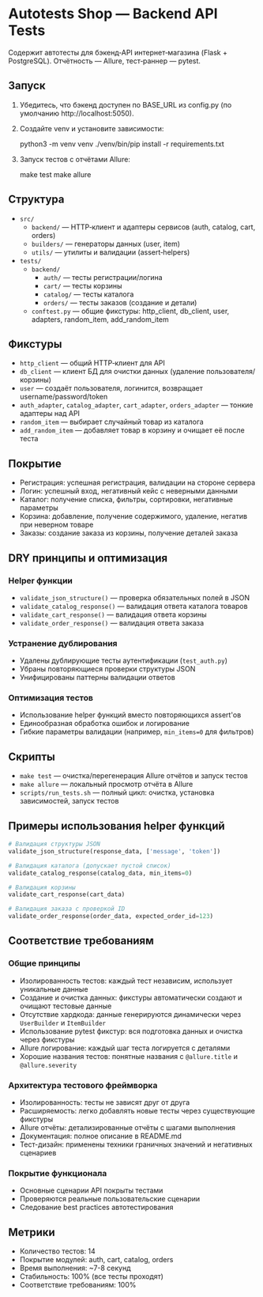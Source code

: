 # Autotests Shop — Backend API Tests

Содержит автотесты для бэкенд‑API интернет‑магазина (Flask + PostgreSQL). Отчётность — Allure, тест‑раннер — pytest.

## Запуск

1) Убедитесь, что бэкенд доступен по BASE_URL из config.py (по умолчанию http://localhost:5050).
2) Создайте venv и установите зависимости:

    python3 -m venv venv
    ./venv/bin/pip install -r requirements.txt

3) Запуск тестов с отчётами Allure:

    make test
    make allure

## Структура

- `src/`
  - `backend/` — HTTP‑клиент и адаптеры сервисов (auth, catalog, cart, orders)
  - `builders/` — генераторы данных (user, item)
  - `utils/` — утилиты и валидации (assert‑helpers)
- `tests/`
  - `backend/`
    - `auth/` — тесты регистрации/логина
    - `cart/` — тесты корзины
    - `catalog/` — тесты каталога
    - `orders/` — тесты заказов (создание и детали)
  - `conftest.py` — общие фикстуры: http_client, db_client, user, adapters, random_item, add_random_item

## Фикстуры

- `http_client` — общий HTTP‑клиент для API
- `db_client` — клиент БД для очистки данных (удаление пользователя/корзины)
- `user` — создаёт пользователя, логинится, возвращает username/password/token
- `auth_adapter`, `catalog_adapter`, `cart_adapter`, `orders_adapter` — тонкие адаптеры над API
- `random_item` — выбирает случайный товар из каталога
- `add_random_item` — добавляет товар в корзину и очищает её после теста

## Покрытие

- Регистрация: успешная регистрация, валидации на стороне сервера
- Логин: успешный вход, негативный кейс с неверными данными
- Каталог: получение списка, фильтры, сортировки, негативные параметры
- Корзина: добавление, получение содержимого, удаление, негатив при неверном товаре
- Заказы: создание заказа из корзины, получение деталей заказа

## DRY принципы и оптимизация

### Helper функции
- `validate_json_structure()` — проверка обязательных полей в JSON
- `validate_catalog_response()` — валидация ответа каталога товаров
- `validate_cart_response()` — валидация ответа корзины
- `validate_order_response()` — валидация ответа заказа

### Устранение дублирования
- Удалены дублирующие тесты аутентификации (`test_auth.py`)
- Убраны повторяющиеся проверки структуры JSON
- Унифицированы паттерны валидации ответов

### Оптимизация тестов
- Использование helper функций вместо повторяющихся assert'ов
- Единообразная обработка ошибок и логирование
- Гибкие параметры валидации (например, `min_items=0` для фильтров)

## Скрипты

- `make test` — очистка/перегенерация Allure отчётов и запуск тестов
- `make allure` — локальный просмотр отчёта в Allure
- `scripts/run_tests.sh` — полный цикл: очистка, установка зависимостей, запуск тестов

## Примеры использования helper функций

```python
# Валидация структуры JSON
validate_json_structure(response_data, ['message', 'token'])

# Валидация каталога (допускает пустой список)
validate_catalog_response(catalog_data, min_items=0)

# Валидация корзины
validate_cart_response(cart_data)

# Валидация заказа с проверкой ID
validate_order_response(order_data, expected_order_id=123)
```

## Соответствие требованиям

### Общие принципы

- Изолированность тестов: каждый тест независим, использует уникальные данные
- Создание и очистка данных: фикстуры автоматически создают и очищают тестовые данные
- Отсутствие хардкода: данные генерируются динамически через `UserBuilder` и `ItemBuilder`
- Использование pytest фикстур: вся подготовка данных и очистка через фикстуры
- Allure логирование: каждый шаг теста логируется с деталями
- Хорошие названия тестов: понятные названия с `@allure.title` и `@allure.severity`

### Архитектура тестового фреймворка

- Изолированность: тесты не зависят друг от друга
- Расширяемость: легко добавлять новые тесты через существующие фикстуры
- Allure отчёты: детализированные отчёты с шагами выполнения
- Документация: полное описание в README.md
- Тест-дизайн: применены техники граничных значений и негативных сценариев

### Покрытие функционала

- Основные сценарии API покрыты тестами
- Проверяются реальные пользовательские сценарии
- Следование best practices автотестирования

## Метрики

- Количество тестов: 14
- Покрытие модулей: auth, cart, catalog, orders
- Время выполнения: ~7-8 секунд
- Стабильность: 100% (все тесты проходят)
- Соответствие требованиям: 100%
